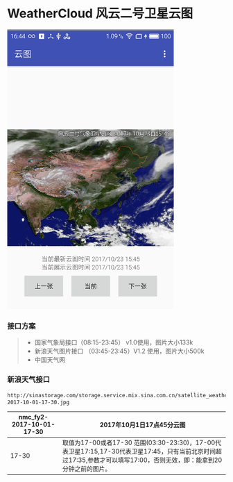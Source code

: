 # WeatherCloud 风云二号卫星云图

![](./pic/1.png)


### 接口方案
> * 国家气象局接口（08:15-23:45） v1.0使用，图片大小133k
> * 新浪天气图片接口 （03:45-23:45）V1.2 使用，图片大小500k
> * 中国天气网


### 新浪天气接口
```
http://sinastorage.com/storage.service.mix.sina.com.cn/satellite_weather_pic/nephogram/nmc_fy2-2017-10-01-17-30.jpg

```
|nmc_fy2-2017-10-01-17-30|2017年10月1日17点45分云图|
|---|---|
|17-30|取值为17-00或者17-30 范围(03:30-23:30)，17-00代表卫星17:15,17-30代表卫星17:45，只有当前北京时间超过17:35,参数才可以填写17:00，否则无效，即：能拿到20分钟之前的图片。





